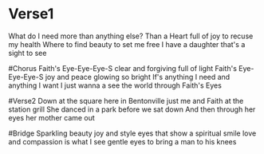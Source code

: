 # Verse1
What do I need more 
than anything else?
Than a Heart full of joy to 
recuse my health
Where to find beauty to
set  me free
I have a daughter that's a sight to see

#Chorus
Faith's  Eye-Eye-Eye-S
clear and forgiving full of light
Faith's  Eye-Eye-Eye-S
joy and peace glowing so bright
If's anything I need and anything I want
I just wanna a see the world 
through Faith's Eyes

#Verse2
Down at the square here in Bentonville
just me and Faith at the station grill
She danced in a park before we sat down
And then through her eyes her mother came out

#Bridge
Sparkling beauty joy and style
eyes that show a spiritual smile
love and compassion is what I see
gentle eyes to bring a man to his knees
